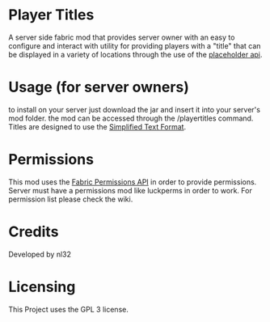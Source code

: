 ﻿

# Player Titles
A server side fabric mod that provides server owner with an easy to configure and interact with utility for providing players with a "title" that can be displayed in a variety of locations through the use of the [placeholder api](https://github.com/Patbox/TextPlaceholderAPI/).

# Usage (for server owners)
to install on your server just download the jar and insert it into your server's mod folder. the mod can be accessed through the /playertitles command. Titles are designed to use the [Simplified Text Format](https://placeholders.pb4.eu/user/text-format/).
# Permissions
This mod uses the [Fabric Permissions API](https://github.com/lucko/fabric-permissions-api) in order to provide permissions. Server must have a permissions mod like luckperms in order to work. For permission list please check the wiki.
# Credits
Developed by nl32
# Licensing
This Project uses the GPL 3 license.
